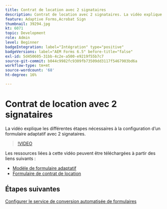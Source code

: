 ```yaml
---
title: Contrat de location avec 2 signataires
description: Contrat de location avec 2 signataires. La vidéo explique les différentes étapes nécessaires à la configuration d’un formulaire adaptatif avec 2 signataires.
feature: Adaptive Forms,Acrobat Sign
thumbnail: 39294.jpg
kt: 6071
topic: Development
role: Admin
level: Beginner
badgeIntegration: label="Intégration" type="positive"
badgeVersions: label="AEM Forms 6.5" before-title="false"
exl-id: 5d450605-31bb-4c2e-a500-e9219f55b7c7
source-git-commit: b044c9982fc9309fb73509dd3117f5467903bd6a
workflow-type: tm+mt
source-wordcount: '68'
ht-degree: 16%

---
```


# Contrat de location avec 2 signataires

La vidéo explique les différentes étapes nécessaires à la configuration d’un formulaire adaptatif avec 2 signataires.

>[!VIDEO](https://video.tv.adobe.com/v/39294?quality=12&learn=on)

Les ressources liées à cette vidéo peuvent être téléchargées à partir des liens suivants :

* [Modèle de formulaire adaptatif](assets/tenancy-agreement-template.zip)
* [Formulaire de contrat de location](assets/rental-agreement-form.zip)

## Étapes suivantes

[Configurer le service de conversion automatisée de formulaires](./configure-automated-forms-conversion-service.md)